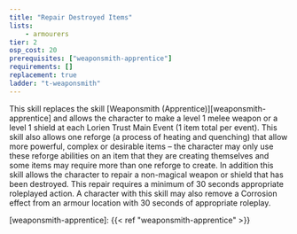 ```yaml
---
title: "Repair Destroyed Items"
lists:
    - armourers
tier: 2
osp_cost: 20
prerequisites: ["weaponsmith-apprentice"]
requirements: []
replacement: true
ladder: "t-weaponsmith"
---
```

This skill replaces the skill [Weaponsmith (Apprentice)][weaponsmith-apprentice] and allows the character to make a level 1 melee weapon or a level 1 shield at each Lorien Trust Main Event (1 item total per event). This skill also allows one reforge (a process of heating and quenching) that allow more powerful, complex or desirable items – the character may only use these reforge abilities on an item that they are creating themselves and some items may require more than one reforge to create. In addition this skill allows the character to repair a non-magical weapon or shield that has been destroyed. This repair requires a minimum of 30 seconds appropriate roleplayed action. A character with this skill may also remove a Corrosion effect from an armour location with 30 seconds of appropriate roleplay.

[weaponsmith-apprentice]: {{< ref "weaponsmith-apprentice" >}}
